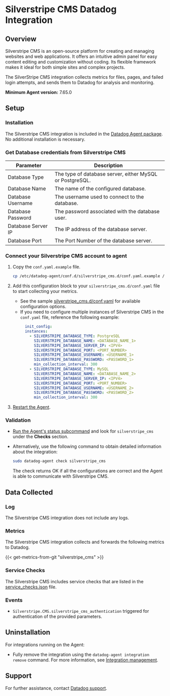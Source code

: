 # Silverstripe CMS Datadog Integration

## Overview

Silverstripe CMS is an open-source platform for creating and managing websites and web applications. It offers an intuitive admin panel for easy content editing and customization without coding. Its flexible framework makes it ideal for both simple sites and complex projects.

The SilverStripe CMS integration collects metrics for files, pages, and failed login attempts, and sends them to Datadog for analysis and monitoring.

**Minimum Agent version:** 7.65.0

## Setup

### Installation

The Silverstripe CMS integration is included in the [Datadog Agent package][1]. No additional installation is necessary.

### Get Database credentials from Silverstripe CMS
| **Parameter**        | **Description**                                            |
|----------------------|------------------------------------------------------------|
| Database Type        | The type of database server, either MySQL or PostgreSQL.   |
| Database Name        | The name of the configured database.                       |
| Database Username    | The username used to connect to the database.              |
| Database Password    | The password associated with the database user.            |
| Database Server IP   | The IP address of the database server.                     |
| Database Port        | The Port Number of the database server.                    |

### Connect your Silverstripe CMS account to agent

1. Copy the `conf.yaml.example` file.
   ```sh
   cp /etc/datadog-agent/conf.d/silverstripe_cms.d/conf.yaml.example /etc/datadog-agent/conf.d/silverstripe_cms.d/conf.yaml
   ```

2. Add this configuration block to your `silverstripe_cms.d/conf.yaml` file to start collecting your metrics.
   - See the sample [silverstripe_cms.d/conf.yaml][2] for available configuration options.
   - If you need to configure multiple instances of Silverstripe CMS in the `conf.yaml` file, reference the following example:
     ```yaml
       init_config:
       instances:
         - SILVERSTRIPE_DATABASE_TYPE: PostgreSQL
           SILVERSTRIPE_DATABASE_NAME: <DATABASE_NAME_1>
           SILVERSTRIPE_DATABASE_SERVER_IP: <IPV4>
           SILVERSTRIPE_DATABASE_PORT: <PORT_NUMBER>
           SILVERSTRIPE_DATABASE_USERNAME: <USERNAME_1>
           SILVERSTRIPE_DATABASE_PASSWORD: <PASSWORD_1>
           min_collection_interval: 300
         - SILVERSTRIPE_DATABASE_TYPE: MySQL
           SILVERSTRIPE_DATABASE_NAME: <DATABASE_NAME_2>
           SILVERSTRIPE_DATABASE_SERVER_IP: <IPV4>
           SILVERSTRIPE_DATABASE_PORT: <PORT_NUMBER>
           SILVERSTRIPE_DATABASE_USERNAME: <USERNAME_2>
           SILVERSTRIPE_DATABASE_PASSWORD: <PASSWORD_2>
           min_collection_interval: 300
     ```

3. [Restart the Agent][3].

### Validation

- [Run the Agent's status subcommand][4] and look for `silverstripe_cms` under the **Checks** section.

- Alternatively, use the following command to obtain detailed information about the integration:
    ```sh
    sudo datadog-agent check silverstripe_cms
    ```

   The check returns OK if all the configurations are correct and the Agent is able to communicate with Silverstripe CMS.

## Data Collected

### Log

The Silverstripe CMS integration does not include any logs.

### Metrics

The Silverstripe CMS integration collects and forwards the following metrics to Datadog.

{{< get-metrics-from-git "silverstripe_cms" >}}

### Service Checks

The Silverstripe CMS includes service checks that are listed in the [service_checks.json][5] file.

### Events

- `Silverstripe.CMS.silverstripe_cms_authentication` triggered for authentication of the provided parameters.

## Uninstallation

For integrations running on the Agent:

- Fully remove the integration using the `datadog-agent integration remove` command. For more information, see [Integration management][6].

## Support

For further assistance, contact [Datadog support][7].

[1]: /account/settings/agent/latest
[2]: https://github.com/DataDog/integrations-core/blob/master/silverstripe_cms/datadog_checks/silverstripe_cms/data/conf.yaml.example
[3]: https://docs.datadoghq.com/agent/guide/agent-commands/#start-stop-and-restart-the-agent
[4]: https://docs.datadoghq.com/agent/guide/agent-commands/#agent-status-and-information
[5]: https://github.com/DataDog/integrations-core/blob/master/silverstripe_cms/assets/service_checks.json
[6]: https://docs.datadoghq.com/agent/guide/integration-management/?tab=linux#remove
[7]: https://docs.datadoghq.com/help
